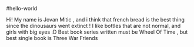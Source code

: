 #hello-world

Hi! 
My name is Jovan Mitic , and i think that french bread is the best thing since the dinousaurs went extinct !
I like bottles that are not normal, and girls with big eyes :D
Best book series written must be Wheel Of Time , but best single book is Three War Friends
